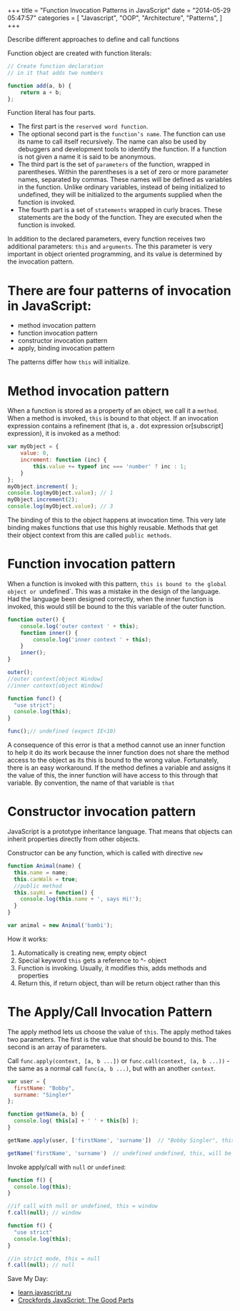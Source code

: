 +++
title = "Function Invocation Patterns in JavaScript"
date = "2014-05-29 05:47:57"
categories = [
    "Javascript",
    "OOP",
    "Architecture",
    "Patterns",
]
+++

Describe different approaches to define and call functions

<!--more-->

Function object are created with function literals:

```js
// Create function declaration
// in it that adds two numbers

function add(a, b) {
    return a + b;
};
```

Function literal has four parts.

*   The first part is the `reserved word function`.
*   The optional second part is the `function’s name`. The function can use its name to call itself recursively. The name can also be used by debuggers and development tools to identify the function. If a function is not given a name it is said to be anonymous.
*   The third part is the set of `parameters` of the function, wrapped in parentheses. Within the parentheses is a set of zero or more parameter names, separated by commas. These names will be defined as variables in the function. Unlike ordinary variables, instead of being initialized to undefined, they will be initialized to the arguments supplied when the function is invoked.
*   The fourth part is a set of `statements` wrapped in curly braces. These statements are the body of the function. They are executed when the function is invoked.

In addition to the declared parameters, every
function receives two additional parameters: `this` and `arguments`. The this parameter is very important in object oriented programming, and its value is determined by
the invocation pattern.

#   There are four patterns of invocation in JavaScript:

*   method invocation pattern
*   function invocation pattern
*   constructor invocation pattern
*   apply, binding invocation pattern

The patterns differ how `this` will initialize.

# Method invocation pattern

When a function is stored as a property of an object, we call it a `method`. When a method is invoked, `this` is bound to that object. If an invocation expression contains a refinement (that is, a . dot expression or[subscript] expression), it is
invoked as a method:

```js
var myObject = {
    value: 0,
    increment: function (inc) {
        this.value += typeof inc === 'number' ? inc : 1;
    }
};
myObject.increment( );
console.log(myObject.value); // 1
myObject.increment(2);
console.log(myObject.value); // 3
```

The binding of this to the object happens at invocation
time. This very late binding makes functions that use this highly reusable. Methods
that get their object context from this are called `public methods`.

# Function invocation pattern

When a function is invoked with this pattern, `this is bound to the global object or `undefined`.
This was a mistake in the design of the language. Had the language been designed correctly, when the inner function is invoked, this would still be bound to the this variable of the outer function. 

```js
function outer() {
    console.log('outer context ' + this);
    function inner() {
        console.log('inner context ' + this);
    }
    inner();
}

outer();
//outer context[object Window]
//inner context[object Window]

function func() { 
  "use strict";
  console.log(this); 
}

func();// undefined (expect IE<10)
```

A consequence of this error is that a method cannot use an inner function to help it do its work because the inner function does not share the method access to the object as its this is bound to the wrong value. Fortunately, there is an easy workaround. If the method defines a variable and assigns it the value of this, the inner function will have access to this through that variable. By convention, the name of that variable is `that`

# Constructor invocation pattern

JavaScript is a prototype inheritance language. That means that objects can inherit properties directly from other objects.

Constructor can be any function, which is called with directive `new`

```js
function Animal(name) {
  this.name = name;
  this.canWalk = true;
  //public method
  this.sayHi = function() {
    console.log(this.name + ', says Hi!');
  }
}

var animal = new Animal('bambi');
```

How it works:

1.  Automatically is creating new, empty object
2.  Special keyword `this` gets a reference to ^- object
3.  Function is invoking. Usually, it modifies this, adds methods and properties
4.  Return this, if return object, than will be return object rather than this

# The Apply/Call Invocation Pattern

The apply method lets us choose the value of `this`. The apply method takes two parameters. The first is the value that should be bound to this. The second is an array of
parameters.

Call `func.apply(context, [a, b ...])` or `func.call(context, (a, b ...))` - the same as a normal call `func(a, b ...)`, but with an another `context`.

```js
var user = { 
  firstName: "Bobby",
  surname: "Singler"
};

function getName(a, b) { 
  console.log( this[a] + ' ' + this[b] );
}

getName.apply(user, ['firstName', 'surname'])  // "Bobby Singler", this - our context

getName('firstName', 'surname')  // undefined undefined, this, will be window
```

Invoke apply/call with `null` or `undefined`:

```js
function f() {
  console.log(this);
}

//if call with null or undefined, this = window 
f.call(null); // window

function f() {
  "use strict"
  console.log(this);
}

//in strict mode, this = null 
f.call(null); // null
```

Save My Day:

* [learn.javascript.ru](http://learn.javascript.ru/this "learn.javascript.ru")
* [Crockfords JavaScript: The Good Parts](http://www.amazon.com/JavaScript-Good-Parts-Douglas-Crockford/dp/0596517742)
